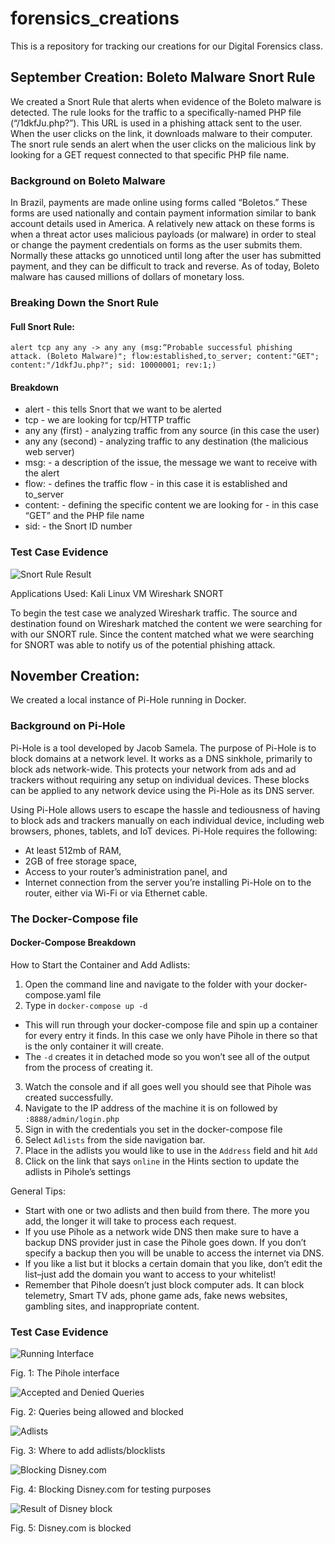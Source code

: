 # forensics_creations
This is a repository for tracking our creations for our Digital Forensics class.
## September Creation: Boleto Malware Snort Rule

We created a Snort Rule that alerts when evidence of the Boleto malware is detected. The rule looks for the traffic to a specifically-named PHP file (“/1dkfJu.php?”). This URL is used in a phishing attack sent to the user. When the user clicks on the link, it downloads malware to their computer. The snort rule sends an alert when the user clicks on the malicious link by looking for a GET request connected to that specific PHP file name.

### Background on Boleto Malware

In Brazil, payments are made online using forms called “Boletos.” These forms are used nationally and contain payment information similar to bank account details used in America. A relatively new attack on these forms is when a threat actor uses malicious payloads (or malware) in order to steal or change the payment credentials on forms as the user submits them. Normally these attacks go unnoticed until long after the user has submitted payment, and they can be difficult to track and reverse. As of today, Boleto malware has caused millions of dollars of monetary loss. 


### Breaking Down the Snort Rule

#### Full Snort Rule: 

```
alert tcp any any -> any any (msg:“Probable successful phishing attack. (Boleto Malware)"; flow:established,to_server; content:"GET"; content:"/1dkfJu.php?"; sid: 10000001; rev:1;) 
```

#### Breakdown

- alert - this tells Snort that we want to be alerted
- tcp - we are looking for tcp/HTTP traffic
- any any (first) - analyzing traffic from any source (in this case the user)
- any any (second) - analyzing traffic to any destination (the malicious web server)
- msg: - a description of the issue, the message we want to receive with the alert
- flow: - defines the traffic flow - in this case it is established and to_server
- content: - defining the specific content we are looking for - in this case “GET” and the PHP file name
- sid: - the Snort ID number

### Test Case Evidence

![Snort Rule Result](./imgs/septembercreationscreenshot.png)

Applications Used:
Kali Linux VM
Wireshark
SNORT

To begin the test case we analyzed Wireshark traffic. The source and destination found on Wireshark matched the content we were searching for with our SNORT rule. Since the content matched what we were searching for SNORT was able to notify us of the potential phishing attack. 

## November Creation: 

We created a local instance of Pi-Hole running in Docker. 

### Background on Pi-Hole

Pi-Hole is a tool developed by Jacob Samela. The purpose of Pi-Hole is to block domains at a network level. It works as a DNS sinkhole, primarily to block ads network-wide. This protects your network from ads and ad trackers without requiring any setup on individual devices. These blocks can be applied to any network device using the Pi-Hole as its DNS server.

Using Pi-Hole allows users to escape the hassle and tediousness of having to block ads and trackers manually on each individual device, including web browsers, phones, tablets, and IoT devices. Pi-Hole requires the following:

- At least 512mb of RAM,
- 2GB of free storage space,
- Access to your router’s administration panel, and
- Internet connection from the server you’re installing Pi-Hole on to the router, either via Wi-Fi or via Ethernet cable.


### The Docker-Compose file

#### Docker-Compose Breakdown

How to Start the Container and Add Adlists:

1. Open the command line and navigate to the folder with your docker-compose.yaml file
2. Type in `docker-compose up -d`
- This will run through your docker-compose file and spin up a container for every entry it finds. In this case we only have Pihole in there so that is the only container it will create.
- The `-d` creates it in detached mode so you won’t see all of the output from the process of creating it.
3. Watch the console and if all goes well you should see that Pihole was created successfully.
4. Navigate to the IP address of the machine it is on followed by `:8888/admin/login.php`
5. Sign in with the credentials you set in the docker-compose file
6. Select `Adlists` from the side navigation bar. 
7. Place in the adlists you would like to use in the `Address` field and hit `Add`
8. Click on the link that says `online` in the Hints section to update the adlists in Pihole’s settings

General Tips:

- Start with one or two adlists and then build from there. The more you add, the longer it will take to process each request. 
- If you use Pihole as a network wide DNS then make sure to have a backup DNS provider just in case the Pihole goes down. If you don’t specify a backup then you will be unable to access the internet via DNS. 
- If you like a list but it blocks a certain domain that you like, don’t edit the list–just add the domain you want to access to your whitelist!
- Remember that Pihole doesn’t just block computer ads. It can block telemetry, Smart TV ads, phone game ads, fake news websites, gambling sites, and inappropriate content.


### Test Case Evidence

![Running Interface](./imgs/Figure1.png)

<figcaption>Fig. 1: The Pihole interface</figcaption>

![Accepted and Denied Queries](./imgs/Figure2.png)

<figcaption>Fig. 2: Queries being allowed and blocked</figcaption>

![Adlists](./imgs/Figure3.png)

<figcaption>Fig. 3: Where to add adlists/blocklists</figcaption>

![Blocking Disney.com](./imgs/Figure4.png)

<figcaption>Fig. 4: Blocking Disney.com for testing purposes</figcaption>

![Result of Disney block](./imgs/Figure5.png)

<figcaption>Fig. 5: Disney.com is blocked</figcaption>
